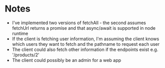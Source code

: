 # Notes
- I've implemented two versions of fetchAll - the second assumes fetchUrl returns a promise and that async/await is supported in node runtime
- If the client is fetching user information, I'm assuming the client knows which users they want to fetch and the pathname to request each user
- The client could also fetch other information if the endpoints exist e.g. '/products/2'
- The client could possibly be an admin for a web app
